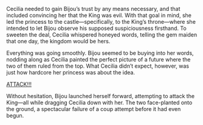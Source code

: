 <!-- title: A Failed Coup -->
<!-- relationship: Protector -->

Cecilia needed to gain Bijou’s trust by any means necessary, and that included convincing her that the King was evil. With that goal in mind, she led the princess to the castle—specifically, to the King’s throne—where she intended to let Bijou observe his supposed suspiciousness firsthand. To sweeten the deal, Cecilia whispered honeyed words, telling the gem maiden that one day, the kingdom would be hers.

Everything was going smoothly. Bijou seemed to be buying into her words, nodding along as Cecilia painted the perfect picture of a future where the two of them ruled from the top. What Cecilia didn’t expect, however, was just how hardcore her princess was about the idea.

[ATTACK!!!](#embed:https://www.youtube.com/live/2ATTd32AV-Q?feature=shared&t=10481)

Without hesitation, Bijou launched herself forward, attempting to attack the King—all while dragging Cecilia down with her. The two face-planted onto the ground, a spectacular failure of a coup attempt before it had even begun.
